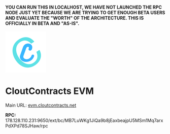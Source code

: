 #### YOU CAN RUN THIS IN LOCALHOST, WE HAVE NOT LAUNCHED THE RPC NODE JUST YET BECAUSE WE ARE TRYING TO GET ENOUGH BETA USERS AND EVALUATE THE "WORTH" OF THE ARCHITECTURE. THIS IS OFFICIALLY IN BETA AND "AS-IS".

[![CCSLOGO](https://raw.githubusercontent.com/CloutContracts/cloutcontracts.github.io/main/assets/images/c-128x128.png)](https://cloutcontracts.net)
# CloutContracts EVM

Main URL: [evm.cloutcontracts.net](evm.cloutcontracts.net)

**RPC:** 178.128.110.231:9650/ext/bc/MB7LuWKg1JiQa9b8jEaxbeajpU5MSm1Mq7arxPdXPd78SJHaw/rpc
